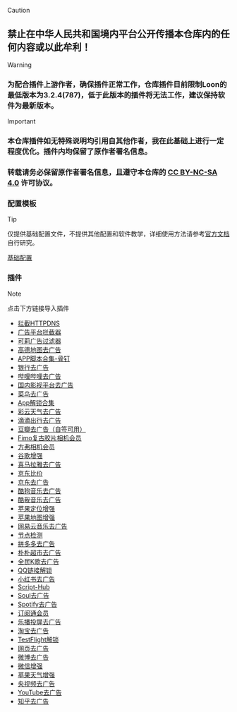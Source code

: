 > [!CAUTION]
> ## 禁止在中华人民共和国境内平台公开传播本仓库内的任何内容或以此牟利！

> [!WARNING]
> ### 为配合插件上游作者，确保插件正常工作，仓库插件目前限制Loon的最低版本为3.2.4(787)，低于此版本的插件将无法工作，建议保持软件为最新版本。

> [!IMPORTANT]
> ### 本仓库插件如无特殊说明均引用自其他作者，我在此基础上进行一定程度优化。插件内均保留了原作者署名信息。
> 
> ### 转载请务必保留原作者署名信息，且遵守本仓库的 [CC BY-NC-SA 4.0](LICENSE.md) 许可协议。


### 配置模板
> [!TIP]
> 仅提供基础配置文件，不提供其他配置和软件教学，详细使用方法请参考[官方文档](https://nsloon.app/docs/intro)自行研究。
> 
> [基础配置](https://www.nsloon.com/openloon/import?sub=https://raw.githubusercontent.com/mist-whisper/Loon/refs/heads/master/Loon.conf)





### 插件

> [!note]
> 点击下方链接导入插件

* [拦截HTTPDNS](https://www.nsloon.com/openloon/import?plugin=https://raw.githubusercontent.com/mist-whisper/Loon/master/Plugins/Block_HTTPDNS.plugin)
* [广告平台拦截器](https://www.nsloon.com/openloon/import?plugin=https://raw.githubusercontent.com/mist-whisper/Loon/master/Plugins/BlockAdvertisters.plugin)
* [可莉广告过滤器](https://www.nsloon.com/openloon/import?plugin=https://raw.githubusercontent.com/mist-whisper/Loon/master/Plugins/Remove_ads_by_keli.plugin)
* [高德地图去广告](https://www.nsloon.com/openloon/import?plugin=https://raw.githubusercontent.com/mist-whisper/Loon/master/Plugins/Amap_remove_ads.plugin)
* [APP脚本合集-骨钉](https://www.nsloon.com/openloon/import?plugin=https://raw.githubusercontent.com/mist-whisper/Loon/master/Plugins/Appheji_Guding.plugin)
* [银行去广告](https://www.nsloon.com/openloon/import?plugin=https://raw.githubusercontent.com/mist-whisper/Loon/master/Plugins/Bank_remove_ads.plugin)
* [哔哩哔哩去广告](https://www.nsloon.com/openloon/import?plugin=https://raw.githubusercontent.com/mist-whisper/Loon/refs/heads/master/Plugins/BiliBili_remove_ads.plugin)
* [国内影视平台去广告](https://www.nsloon.com/openloon/import?plugin=https://raw.githubusercontent.com/mist-whisper/Loon/master/Plugins/CNFTP.plugin)
* [菜鸟去广告](https://www.nsloon.com/openloon/import?plugin=https://raw.githubusercontent.com/mist-whisper/Loon/master/Plugins/Cainiao_remove_ads.plugin)
* [App解锁合集](https://www.nsloon.com/openloon/import?plugin=https://raw.githubusercontent.com/mist-whisper/Loon/master/Plugins/Collections.plugin)
* [彩云天气去广告](https://www.nsloon.com/openloon/import?plugin=https://raw.githubusercontent.com/mist-whisper/Loon/master/Plugins/ColorfulClouds_remove_ads.plugin)
* [滴滴出行去广告](https://www.nsloon.com/openloon/import?plugin=https://raw.githubusercontent.com/mist-whisper/Loon/master/Plugins/DiDi_remove_ads.plugin)
* [豆瓣去广告（自签可用）](https://www.nsloon.com/openloon/import?plugin=https://raw.githubusercontent.com/mist-whisper/Loon/master/Plugins/DouBan_remove_ads.plugin)
* [Fimo复古胶片相机会员](https://www.nsloon.com/openloon/import?plugin=https://raw.githubusercontent.com/mist-whisper/Loon/master/Plugins/FIMO.plugin)
* [方弗相机会员](https://www.nsloon.com/openloon/import?plugin=https://raw.githubusercontent.com/mist-whisper/Loon/master/Plugins/FunforCam.plugin)
* [谷歌增强](https://www.nsloon.com/openloon/import?plugin=https://raw.githubusercontent.com/mist-whisper/Loon/refs/heads/master/Plugins/Google_Enhance.plugin)
* [喜马拉雅去广告](https://www.nsloon.com/openloon/import?plugin=https://raw.githubusercontent.com/mist-whisper/Loon/master/Plugins/Himalaya_remove_ads.plugin)
* [京东比价](https://www.nsloon.com/openloon/import?plugin=https://raw.githubusercontent.com/mist-whisper/Loon/master/Plugins/JD_Price.plugin)
* [京东去广告](https://www.nsloon.com/openloon/import?plugin=https://raw.githubusercontent.com/mist-whisper/Loon/master/Plugins/JD_remove_ads.plugin)
* [酷狗音乐去广告](https://www.nsloon.com/openloon/import?plugin=https://raw.githubusercontent.com/mist-whisper/Loon/master/Plugins/KuGou_remove_ads.plugin)
* [酷我音乐去广告](https://www.nsloon.com/openloon/import?plugin=https://raw.githubusercontent.com/mist-whisper/Loon/master/Plugins/Kuwo_remove_ads.plugin)
* [苹果定位增强](https://www.nsloon.com/openloon/import?plugin=https://raw.githubusercontent.com/mist-whisper/Loon/refs/heads/master/Plugins/Location.plugin)
* [苹果地图增强](https://www.nsloon.com/openloon/import?plugin=https://raw.githubusercontent.com/mist-whisper/Loon/refs/heads/master/Plugins/Maps.plugin)
* [网易云音乐去广告](https://www.nsloon.com/openloon/import?plugin=https://raw.githubusercontent.com/mist-whisper/Loon/master/Plugins/NetEaseCloudMusic_remove_ads.plugin)
* [节点检测](https://www.nsloon.com/openloon/import?plugin=https://raw.githubusercontent.com/mist-whisper/Loon/master/Plugins/Node_detection_tool.plugin)
* [拼多多去广告](https://www.nsloon.com/openloon/import?plugin=https://raw.githubusercontent.com/mist-whisper/Loon/master/Plugins/PinDuoDuo_remove_ads.plugin)
* [朴朴超市去广告](https://www.nsloon.com/openloon/import?plugin=https://raw.githubusercontent.com/mist-whisper/Loon/master/Plugins/PuPuMall_remove_ads.plugin)
* [全民K歌去广告](https://www.nsloon.com/openloon/import?plugin=https://raw.githubusercontent.com/mist-whisper/Loon/master/Plugins/QQKSong_remove_ads.plugin)
* [QQ链接解锁](https://www.nsloon.com/openloon/import?plugin=https://raw.githubusercontent.com/mist-whisper/Loon/master/Plugins/QQ_Redirect.plugin)
* [小红书去广告](https://www.nsloon.com/openloon/import?plugin=https://raw.githubusercontent.com/mist-whisper/Loon/master/Plugins/RedPaper_remove_ads.plugin)
* [Script-Hub](https://www.nsloon.com/openloon/import?plugin=https://raw.githubusercontent.com/mist-whisper/Loon/refs/heads/master/Plugins/Script-Hub.plugin)
* [Soul去广告](https://www.nsloon.com/openloon/import?plugin=https://raw.githubusercontent.com/mist-whisper/Loon/master/Plugins/Soul_remove_ads.plugin)
* [Spotify去广告](https://www.nsloon.com/openloon/import?plugin=https://raw.githubusercontent.com/mist-whisper/Loon/refs/heads/master/Plugins/Spotify_remove_ads.plugin)
* [订阅通会员](https://www.nsloon.com/openloon/import?plugin=https://raw.githubusercontent.com/mist-whisper/Loon/refs/heads/master/Plugins/Subtrack.plugin)
* [乐播投屏去广告](https://www.nsloon.com/openloon/import?plugin=https://raw.githubusercontent.com/mist-whisper/Loon/master/Plugins/TV_Assistant_remove_ads.plugin)
* [淘宝去广告](https://www.nsloon.com/openloon/import?plugin=https://raw.githubusercontent.com/mist-whisper/Loon/refs/heads/master/Plugins/Taobao_remove_ads.plugin)
* [TestFlight解锁](https://www.nsloon.com/openloon/import?plugin=https://raw.githubusercontent.com/mist-whisper/Loon/master/Plugins/TestFlightRegionUnlock.plugin)
* [网页去广告](https://www.nsloon.com/openloon/import?plugin=https://raw.githubusercontent.com/mist-whisper/Loon/refs/heads/master/Plugins/Webpage.plugin)
* [微博去广告](https://www.nsloon.com/openloon/import?plugin=https://raw.githubusercontent.com/mist-whisper/Loon/master/Plugins/Weibo_remove_ads.plugin)
* [微信增强](https://www.nsloon.com/openloon/import?plugin=https://raw.githubusercontent.com/mist-whisper/Loon/refs/heads/master/Plugins/WeChat_Enhance.plugin)
* [苹果天气增强](https://www.nsloon.com/openloon/import?plugin=https://raw.githubusercontent.com/mist-whisper/Loon/refs/heads/master/Plugins/WeatherKit.plugin)
* [央视频去广告](https://www.nsloon.com/openloon/import?plugin=https://raw.githubusercontent.com/mist-whisper/Loon/master/Plugins/Yangshipin.plugin)
* [YouTube去广告](https://www.nsloon.com/openloon/import?plugin=https://raw.githubusercontent.com/mist-whisper/Loon/master/Plugins/YouTube_remove_ads.plugin)
* [知乎去广告](https://www.nsloon.com/openloon/import?plugin=https://raw.githubusercontent.com/mist-whisper/Loon/master/Plugins/Zhihu_remove_ads.plugin)
 <td></td>
    <td></td>
    <td></td>
  <tr>

